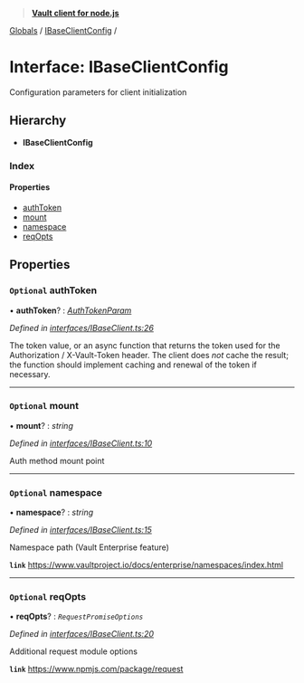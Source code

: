 > **[Vault client for node.js](../README.md)**

[Globals](../globals.md) / [IBaseClientConfig](ibaseclientconfig.md) /

# Interface: IBaseClientConfig

Configuration parameters for client initialization

## Hierarchy

* **IBaseClientConfig**

### Index

#### Properties

* [authToken](ibaseclientconfig.md#optional-authtoken)
* [mount](ibaseclientconfig.md#optional-mount)
* [namespace](ibaseclientconfig.md#optional-namespace)
* [reqOpts](ibaseclientconfig.md#optional-reqopts)

## Properties

### `Optional` authToken

• **authToken**? : *[AuthTokenParam](../globals.md#authtokenparam)*

*Defined in [interfaces/IBaseClient.ts:26](https://github.com/theogravity/vault-tacular/blob/39d6e20/src/interfaces/IBaseClient.ts#L26)*

The token value, or an async function that returns the token used for the
Authorization / X-Vault-Token header. The client does *not* cache the result;
the function should implement caching and renewal of the token if necessary.

___

### `Optional` mount

• **mount**? : *string*

*Defined in [interfaces/IBaseClient.ts:10](https://github.com/theogravity/vault-tacular/blob/39d6e20/src/interfaces/IBaseClient.ts#L10)*

Auth method mount point

___

### `Optional` namespace

• **namespace**? : *string*

*Defined in [interfaces/IBaseClient.ts:15](https://github.com/theogravity/vault-tacular/blob/39d6e20/src/interfaces/IBaseClient.ts#L15)*

Namespace path (Vault Enterprise feature)

**`link`** https://www.vaultproject.io/docs/enterprise/namespaces/index.html

___

### `Optional` reqOpts

• **reqOpts**? : *`RequestPromiseOptions`*

*Defined in [interfaces/IBaseClient.ts:20](https://github.com/theogravity/vault-tacular/blob/39d6e20/src/interfaces/IBaseClient.ts#L20)*

Additional request module options

**`link`** https://www.npmjs.com/package/request